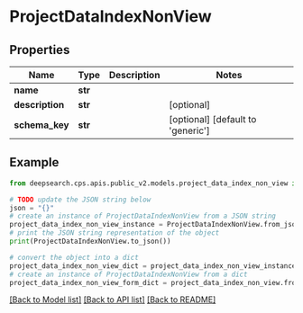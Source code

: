 # ProjectDataIndexNonView


## Properties

Name | Type | Description | Notes
------------ | ------------- | ------------- | -------------
**name** | **str** |  | 
**description** | **str** |  | [optional] 
**schema_key** | **str** |  | [optional] [default to 'generic']

## Example

```python
from deepsearch.cps.apis.public_v2.models.project_data_index_non_view import ProjectDataIndexNonView

# TODO update the JSON string below
json = "{}"
# create an instance of ProjectDataIndexNonView from a JSON string
project_data_index_non_view_instance = ProjectDataIndexNonView.from_json(json)
# print the JSON string representation of the object
print(ProjectDataIndexNonView.to_json())

# convert the object into a dict
project_data_index_non_view_dict = project_data_index_non_view_instance.to_dict()
# create an instance of ProjectDataIndexNonView from a dict
project_data_index_non_view_form_dict = project_data_index_non_view.from_dict(project_data_index_non_view_dict)
```
[[Back to Model list]](../README.md#documentation-for-models) [[Back to API list]](../README.md#documentation-for-api-endpoints) [[Back to README]](../README.md)


